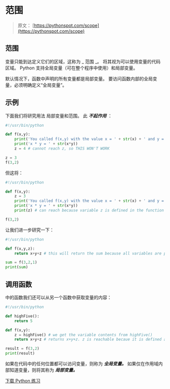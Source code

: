 # 范围

> 原文： [https://pythonspot.com/scope](https://pythonspot.com/scope)

## 范围

变量只能到达定义它们的区域，这称为 _ 范围 _。 将其视为可以使用变量的代码区域。 Python 支持全局变量（可在整个程序中使用）和局部变量。

默认情况下，函数中声明的所有变量都是局部变量。 要访问函数内部的全局变量，必须明确定义“全局变量”。

## 示例

下面我们将研究用法 局部变量和范围。 此 _**不起作用**_ ：

```py
#!/usr/bin/python

def f(x,y):
    print('You called f(x,y) with the value x = ' + str(x) + ' and y = ' + str(y))
    print('x * y = ' + str(x*y))
    z = 4 # cannot reach z, so THIS WON'T WORK

z = 3
f(3,2)

```

但这将：

```py
#!/usr/bin/python

def f(x,y):
    z = 3
    print('You called f(x,y) with the value x = ' + str(x) + ' and y = ' + str(y))
    print('x * y = ' + str(x*y))
    print(z) # can reach because variable z is defined in the function

f(3,2)

```

让我们进一步研究一下：

```py
#!/usr/bin/python

def f(x,y,z):
    return x+y+z # this will return the sum because all variables are passed as parameters

sum = f(3,2,1)
print(sum)

```

## 调用函数

中的函数我们还可以从另一个函数中获取变量的内容：

```py
#!/usr/bin/python

def highFive():
    return 5

def f(x,y):
    z = highFive() # we get the variable contents from highFive()
    return x+y+z # returns x+y+z. z is reachable becaue it is defined above

result = f(3,2)
print(result)

```

如果在代码中的任何位置都可以访问变量，则称为 _**全局变量。**_ 如果仅在作用域内部知道变量，则将其称为 _**局部变量。**_

[下载 Python 练习](https://pythonspot.com/download-python-exercises/)